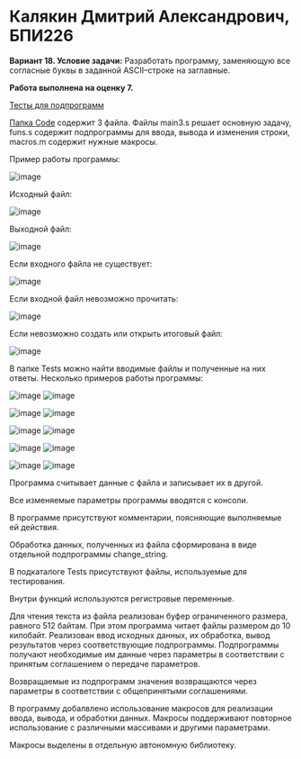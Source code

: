 # Калякин Дмитрий Александрович, БПИ226

**Вариант 18. Условие задачи:** Разработать программу, заменяющую все согласные буквы в
заданной ASCII–строке на заглавные.

**Работа выполнена на оценку 7.**

[Тесты для подпрограмм](https://github.com/qw1zze/Indiviual-homework-3/tree/main/Tests)

[Папка Code](https://github.com/qw1zze/Individual-Homework-1/tree/main/Code) содержит 3 файла. Файлы main3.s решает основную задачу, funs.s содержит подпрограммы для ввода, вывода и изменения строки, macros.m содержит нужные макросы.

Пример работы программы:

![image](https://github.com/qw1zze/Indiviual-homework-3/assets/109992610/ad024c2c-5a10-4499-975b-747fc672fc3e)

Исходный файл:

![image](https://github.com/qw1zze/Indiviual-homework-3/assets/109992610/97cf340e-eb58-4a47-b351-8207fb775682)

Выходной файл:

![image](https://github.com/qw1zze/Indiviual-homework-3/assets/109992610/97dd6fdc-f1c6-481c-9ad5-92f94c86da82)

Если входного файла не существует:

![image](https://github.com/qw1zze/Indiviual-homework-3/assets/109992610/063b051d-a4a4-40c2-a326-8c07e2506062)

Если входной файл невозможно прочитать:

![image](https://github.com/qw1zze/Indiviual-homework-3/assets/109992610/6424d4dc-a7d8-4ec8-abdf-5146301091f0)

Если невозможно создать или открыть итоговый файл:

![image](https://github.com/qw1zze/Indiviual-homework-3/assets/109992610/20451200-da4b-43f9-a279-874434fb0f39)

В папке Tests можно найти вводимые файлы и полученные на них ответы. Несколько примеров работы программы:

![image](https://github.com/qw1zze/Indiviual-homework-3/assets/109992610/e144cff6-b2e5-4c87-828c-e48263c80c7e)
![image](https://github.com/qw1zze/Indiviual-homework-3/assets/109992610/bde77f2a-f248-4b2d-b231-4ccd87ad7fd9)

![image](https://github.com/qw1zze/Indiviual-homework-3/assets/109992610/c184e092-de6a-4039-8f0b-eb5a9c00210c)
![image](https://github.com/qw1zze/Indiviual-homework-3/assets/109992610/774c335b-0d16-42a7-8b9a-fbe8fd0f5268)

![image](https://github.com/qw1zze/Indiviual-homework-3/assets/109992610/2e358e5b-1598-49f0-bf97-5256571d789c)
![image](https://github.com/qw1zze/Indiviual-homework-3/assets/109992610/1b8b0542-d3c2-44bd-949b-6ac287f56f76)

![image](https://github.com/qw1zze/Indiviual-homework-3/assets/109992610/0e937701-1a05-474e-a9e7-88431d6b348f)
![image](https://github.com/qw1zze/Indiviual-homework-3/assets/109992610/4ce4f291-56ea-45ed-803a-690c53899e84)

![image](https://github.com/qw1zze/Indiviual-homework-3/assets/109992610/8e7b2e53-2467-4d6a-b5ba-ed4600d6ea2b)
![image](https://github.com/qw1zze/Indiviual-homework-3/assets/109992610/e3f960da-526e-462a-8012-f804a20c3078)


Программа считывает данные с файла и записывает их в другой.

Все изменяемые параметры программы вводятся с консоли.

В программе присутствуют комментарии, поясняющие выполняемые ей действия.

Обработка данных, полученных из файла сформирована в виде отдельной подпрограммы change_string.

В подкаталоге Tests присутствуют файлы, используемые для тестирования.

Внутри функций используются регистровые переменные.

Для чтения текста из файла реализован буфер ограниченного размера, равного 512 байтам. При этом программа читает файлы размером до 10 килобайт.
Реализован ввод исходных данных, их обработка, вывод результатов через соответствующие подпрограммы. Подпрограммы
получают необходимые им данные через параметры в соответствии с принятым соглашением о передаче параметров.

Возвращаемые из подпрограмм значения возвращаются через параметры в соответствии с общепринятыми соглашениями.

В программу добалвлено использование макросов для реализации
ввода, вывода, и обработки данных. Макросы поддерживают повторное использование с различными массивами и другими
параметрами. 

Макросы выделены в отдельную автономную библиотеку.
